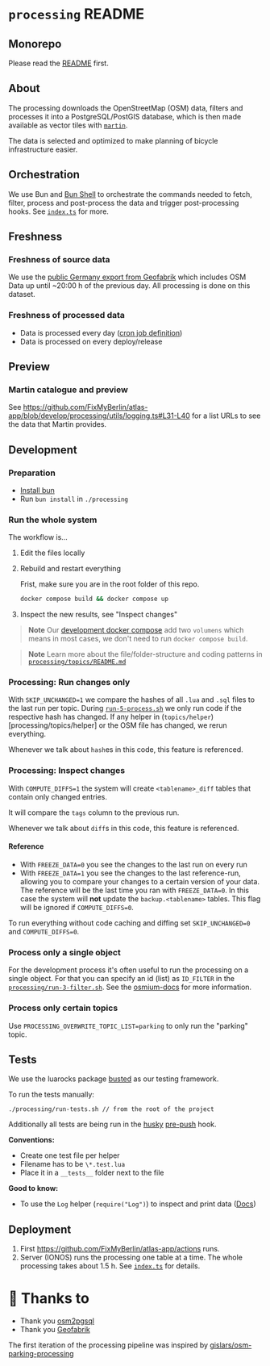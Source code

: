 # `processing` README

## Monorepo

Please read the [README](../README.md) first.

## About

The processing downloads the OpenStreetMap (OSM) data, filters and processes it into a PostgreSQL/PostGIS database, which is then made available as vector tiles with [`martin`](https://github.com/maplibre/martin).

The data is selected and optimized to make planning of bicycle infrastructure easier.

## Orchestration

We use Bun and [Bun Shell](https://bun.sh/docs/runtime/shell) to orchestrate the commands needed to fetch, filter, process and post-process the data and trigger post-processing hooks.
See [`index.ts`](./index.ts) for more.

## Freshness

### Freshness of source data

We use the [public Germany export from Geofabrik](https://download.geofabrik.de/europe/germany.html) which includes OSM Data up until ~20:00 h of the previous day. All processing is done on this dataset.

### Freshness of processed data

- Data is processed every day ([cron job definition](/.github/workflows/generate-tiles.yml#L3-L6))
- Data is processed on every deploy/release

## Preview

### Martin catalogue and preview

See https://github.com/FixMyBerlin/atlas-app/blob/develop/processing/utils/logging.ts#L31-L40 for a list URLs to see the data that Martin provides.

## Development

### Preparation

- [Install bun](https://bun.sh/docs/installation)
- Run `bun install` in `./processing`

### Run the whole system

The workflow is…

1. Edit the files locally

2. Rebuild and restart everything

   Frist, make sure you are in the root folder of this repo.

   ```sh
   docker compose build && docker compose up
   ```

3. Inspect the new results, see "Inspect changes"

> **Note**
> Our [development docker compose](../docker-compose.override.yml) add two `volumens` which means in most cases, we don't need to run `docker compose build`.

> **Note**
> Learn more about the file/folder-structure and coding patterns in [`processing/topics/README.md`](/processing/topics/README.md)

### Processing: Run changes only

With `SKIP_UNCHANGED=1` we compare the hashes of all `.lua` and `.sql` files to the last run per topic.
During [`run-5-process.sh`](processing/run-5-process.sh) we only run code if the respective hash has changed.
If any helper in (`topics/helper`)[processing/topics/helper] or the OSM file has changed, we rerun everything.

Whenever we talk about `hash`es in this code, this feature is referenced.

### Processing: Inspect changes

With `COMPUTE_DIFFS=1` the system will create `<tablename>_diff` tables that contain only changed entries.

It will compare the `tags` column to the previous run.

Whenever we talk about `diff`s in this code, this feature is referenced.

#### Reference

- With `FREEZE_DATA=0` you see the changes to the last run on every run
- With `FREEZE_DATA=1` you see the changes to the last reference-run, allowing you to compare your changes to a certain version of your data. The reference will be the last time you ran with `FREEZE_DATA=0`. In this case the system will **not** update the `backup.<tablename>` tables. This flag will be ignored if `COMPUTE_DIFFS=0`.

To run everything without code caching and diffing set `SKIP_UNCHANGED=0` and `COMPUTE_DIFFS=0`.

### Process only a single object

For the development process it's often useful to run the processing on a single object.
For that you can specify an id (list) as `ID_FILTER` in the [`processing/run-3-filter.sh`](/processing/run-3-filter.sh).
See the [osmium-docs](https://docs.osmcode.org/osmium/latest/osmium-getid.html) for more information.

### Process only certain topics

Use `PROCESSING_OVERWRITE_TOPIC_LIST=parking` to only run the "parking" topic.

## Tests

We use the luarocks package [busted](https://lunarmodules.github.io/busted/) as our testing framework.

To run the tests manually:

```
./processing/run-tests.sh // from the root of the project
```

Additionally all tests are being run in the [husky](https://typicode.github.io/husky/) [pre-push](../app/.husky/pre-push) hook.

**Conventions:**

- Create one test file per helper
- Filename has to be `\*.test.lua`
- Place it in a `__tests__` folder next to the file

**Good to know:**

- To use the `Log` helper (`require("Log")`) to inspect and print data ([Docs](https://github.com/kikito/inspect.lua?tab=readme-ov-file#installation))

## Deployment

1. First https://github.com/FixMyBerlin/atlas-app/actions runs.
2. Server (IONOS) runs the processing one table at a time.
   The whole processing takes about 1.5 h.
   See [`index.ts`](./index.ts) for details.

# 💛 Thanks to

- Thank you [osm2pgsql](https://osm2pgsql.org/)
- Thank you [Geofabrik](https://download.geofabrik.de/)

The first iteration of the processing pipeline was inspired by [gislars/osm-parking-processing](https://github.com/gislars/osm-parking-processing)
